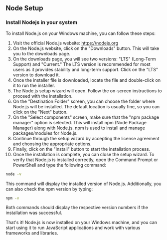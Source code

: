 ## Node Setup
### Install Nodejs in your system
To install Node.js on your Windows machine, you can follow these steps:

1. Visit the official Node.js website: https://nodejs.org
1. On the Node.js website, click on the "Downloads" button. This will take you to the downloads page.
1. On the downloads page, you will see two versions: "LTS" (Long-Term Support) and "Current." The LTS version is recommended for most users as it provides stability and long-term support. Click on the "LTS" version to download it.
1. Once the installer file is downloaded, locate the file and double-click on it to run the installer.
1. The Node.js setup wizard will open. Follow the on-screen instructions to proceed with the installation.
1. On the "Destination Folder" screen, you can choose the folder where Node.js will be installed. The default location is usually fine, so you can click on the "Next" button.
1. On the "Select components" screen, make sure that the "npm package manager" option is selected. This will install npm (Node Package Manager) along with Node.js. npm is used to install and manage packages/modules for Node.js.
1. Continue through the setup wizard by accepting the license agreement and choosing the appropriate options.
1. Finally, click on the "Install" button to start the installation process.
1. Once the installation is complete, you can close the setup wizard.
To verify that Node.js is installed correctly, open the Command Prompt or PowerShell and type the following command:
```bash
node -v
```
This command will display the installed version of Node.js. Additionally, you can also check the npm version by typing:
```bash
npm -v
```
Both commands should display the respective version numbers if the installation was successful.

That's it! Node.js is now installed on your Windows machine, and you can start using it to run JavaScript applications and work with various frameworks and libraries.